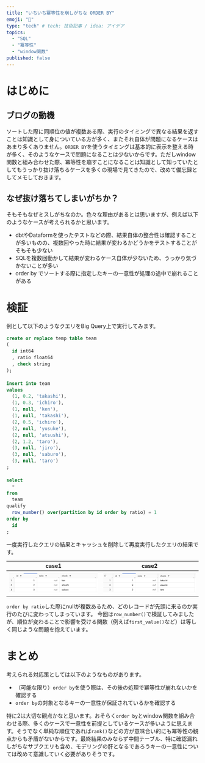 ```yaml
---
title: "いちいち冪等性を崩しがちな ORDER BY"
emoji: "🚗"
type: "tech" # tech: 技術記事 / idea: アイデア
topics:
  - "SQL"
  - "冪等性"
  - "window関数"
published: false
---
```


# はじめに

## ブログの動機
ソートした際に同順位の値が複数ある際、実行のタイミングで異なる結果を返すことは知識として身についている方が多く、またそれ自体が問題になるケースはあまり多くありません。`ORDER BY`を使うタイミングは基本的に表示を整える時が多く、そのようなケースで問題になることは少ないからです。ただしwindow関数と組み合わせた際、冪等性を崩すことになることは知識として知っていたとしてもうっかり抜け落ちるケースを多くの現場で見てきたので、改めて備忘録としてメモしておきます。

## なぜ抜け落ちてしまいがちか？
そもそもなぜミスしがちなのか。色々な理由があるとは思いますが、例えば以下のようなケースが考えられるかと思います。

- dbtやDataformを使ったテストなどの際、結果自体の整合性は確認することが多いものの、複数回やった時に結果が変わるかどうかをテストすることがそもそも少ない
- SQLを複数回動かして結果が変わるケース自体が少ないため、うっかり気づかないことが多い
- order by でソートする際に指定したキーの一意性が処理の途中で崩れることがある

# 検証

例として以下のようなクエリをBig Query上で実行してみます。

```sql
create or replace temp table team
(
  id int64
  , ratio float64
  , check string
);

insert into team
values
  (1, 0.2, 'takashi'),
  (1, 0.3, 'ichiro'),
  (1, null, 'ken'),
  (1, null, 'takashi'),
  (2, 0.5, 'ichiro'),
  (2, null, 'yusuke'),
  (2, null, 'atsushi'),
  (2, 1.2, 'taro'),
  (3, null, 'jiro'),
  (3, null, 'saburo'),
  (3, null, 'taro')
;

select
  *
from
  team
qualify
  row_number() over(partition by id order by ratio) = 1
order by
  id
;
```

一度実行したクエリの結果とキャッシュを削除して再度実行したクエリの結果です。

| case1 | case2 |
| --- | --- |
| ![](/images/001/image1.png) | ![](/images/001/image2.png) |

`order by ratio`した際にnullが複数あるため、どのレコードが先頭に来るのか実行のたびに変わってしまっています。
今回は`row_number()`で検証してみましたが、順位が変わることで影響を受ける関数（例えば`first_value()`など）は等しく同じような問題を抱えています。

# まとめ
考えられる対応策としては以下のようなものがあります。

- （可能な限り）`order by`を使う際は、その後の処理で冪等性が崩れないかを確認する
- `order by`の対象となるキーの一意性が保証されているかを確認する

特に2は大切な観点かなと思います。おそらく`order by`とwindow関数を組み合わせる際、多くのケースで一意性を前提としているケースが多いように思えます。そうでなく単純な順位であれば`rank()`などの方が意味合い的にも冪等性の観点からも矛盾がないからです。最終結果のみならず中間テーブル、特に確認漏れしがちなサブクエリも含め、モデリングの肝となるであろうキーの一意性については改めて意識していく必要がありそうです。

